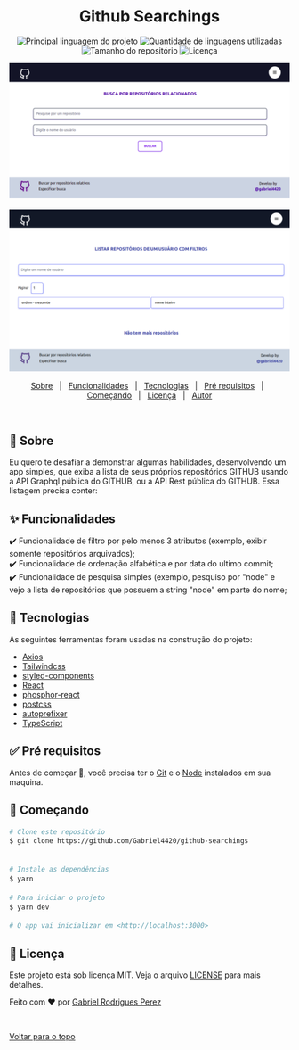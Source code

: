 <h1 align="center">Github Searchings</h1>

<p align="center">
  <img alt="Principal linguagem do projeto" src="https://img.shields.io/github/languages/top/Gabriel4420/github-searchings?color=56BEB8">

  <img alt="Quantidade de linguagens utilizadas" src="https://img.shields.io/github/languages/count/Gabriel4420/github-searchings?color=56BEB8">

  <img alt="Tamanho do repositório" src="https://img.shields.io/github/repo-size/Gabriel4420/github-searchings?color=56BEB8">

  <img alt="Licença" src="https://img.shields.io/github/license/Gabriel4420/github-searchings?color=56BEB8">

</p>

<div align="center" id="top"> 
  <img src="./assets/home.png" alt="Github Searchings" />
  &#xa0;
  <img src="./assets/home2.png" alt="Github Searchings" />
  
</div>

<p align="center">
  <a href="#dart-sobre">Sobre</a> &#xa0; | &#xa0; 
  <a href="#sparkles-funcionalidades">Funcionalidades</a> &#xa0; | &#xa0;
  <a href="#rocket-tecnologias">Tecnologias</a> &#xa0; | &#xa0;
  <a href="#white_check_mark-pré-requisitos">Pré requisitos</a> &#xa0; | &#xa0;
  <a href="#checkered_flag-começando">Começando</a> &#xa0; | &#xa0;
  <a href="#memo-licença">Licença</a> &#xa0; | &#xa0;
  <a href="https://github.com/Gabriel4420" target="_blank">Autor</a>
</p>

<br>

## :dart: Sobre

Eu quero te desafiar a demonstrar algumas habilidades, desenvolvendo um app simples, que exiba a lista de seus próprios repositórios GITHUB usando a API Graphql pública do GITHUB, ou a API Rest pública do GITHUB. Essa listagem precisa conter:

## :sparkles: Funcionalidades

:heavy_check_mark: Funcionalidade de filtro por pelo menos 3 atributos (exemplo, exibir somente repositórios arquivados);\
:heavy_check_mark: Funcionalidade de ordenação alfabética e por data do ultimo commit;\
:heavy_check_mark: Funcionalidade de pesquisa simples (exemplo, pesquiso por "node" e vejo a lista de repositórios que possuem a string "node" em parte do nome;

## :rocket: Tecnologias

As seguintes ferramentas foram usadas na construção do projeto:

- [Axios](https://axios-http.com/ptbr/docs/intro)
- [Tailwindcss](https://tailwindcss.com/docs/installation)
- [styled-components](https://styled-components.com/docs)
- [React](https://pt-br.reactjs.org/)
- [phosphor-react](https://phosphoricons.com/)
- [postcss](https://postcss.org/)
- [autoprefixer](https://autoprefixer.github.io/)
- [TypeScript](https://www.typescriptlang.org/)

## :white_check_mark: Pré requisitos

Antes de começar :checkered_flag:, você precisa ter o [Git](https://git-scm.com) e o [Node](https://nodejs.org/en/) instalados em sua maquina.

## :checkered_flag: Começando

```bash
# Clone este repositório
$ git clone https://github.com/Gabriel4420/github-searchings


# Instale as dependências
$ yarn

# Para iniciar o projeto
$ yarn dev

# O app vai inicializar em <http://localhost:3000>
```

## :memo: Licença

Este projeto está sob licença MIT. Veja o arquivo [LICENSE](LICENSE.md) para mais detalhes.

Feito com :heart: por <a href="https://github.com/Gabriel4420" target="_blank">Gabriel Rodrigues Perez</a>

&#xa0;

<a href="#top">Voltar para o topo</a>
